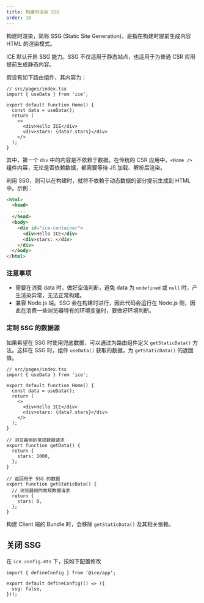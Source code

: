 ```yaml
---
title: 构建时渲染 SSG
order: 10
---
```


构建时渲染，简称 SSG (Static Site Generation)，是指在构建时提前生成内容 HTML 的渲染模式。

ICE 默认开启 SSG 能力。SSG 不仅适用于静态站点，也适用于为普通 CSR 应用提前生成静态内容。

假设有如下路由组件，其内容为：

```tsx
// src/pages/index.tsx
import { useData } from 'ice';

export default function Home() {
  const data = useData();
  return (
    <>
      <div>Hello ICE</div>
      <div>stars: {data?.stars}</div>
    </>
  );
}
```

其中，第一个 `div` 中的内容是不依赖于数据。在传统的 CSR 应用中，`<Home />` 组件内容，无论是否依赖数据，都需要等待 JS 加载、解析后渲染。

利用 SSG，则可以在构建时，就将不依赖于动态数据的部分提前生成到 HTML 中。示例：

```html
<html>
  <head>
    ...
  </head>
  <body>
    <div id="ice-container">
      <div>Hello ICE</div>
      <div>stars: </div>
    </div>
  </body>
</html>
```

### 注意事项

- 需要在消费 data 时，做好空值判断，避免 data 为 `undefined` 或 `null` 时，产生渲染异常，无法正常构建。
- 兼容 Node.js 端。SSG 会在构建时进行，因此代码会运行在 Node.js 侧，因此在消费一些浏览器特有的环境变量时，要做好环境判断。

### 定制 SSG 的数据源

如果希望在 SSG 时使用兜底数据，可以通过为路由组件定义 `getStaticData()` 方法。这样在 SSG 时，组件 `useData()` 获取的数据，为 `getStaticData()` 的返回值。

```tsx
// src/pages/index.tsx
import { useData } from 'ice';

export default function Home() {
  const data = useData();
  return (
    <>
      <div>Hello ICE</div>
      <div>stars: {data?.stars}</div>
    </>
  );
}

// 浏览器侧的常规数据请求
export function getData() {
  return {
    stars: 1000,
  };
}

// 返回用于 SSG 的数据
export function getStaticData() {
  // 浏览器侧的常规数据请求
  return {
    stars: 0,
  };
}
```

构建 Client 端的 Bundle 时，会移除 `getStaticData()` 及其相关依赖。

## 关闭 SSG

在 `ice.config.mts` 下，按如下配置修改

```tsx
import { defineConfig } from '@ice/app';

export default defineConfig(() => ({
  ssg: false,
}));
```
